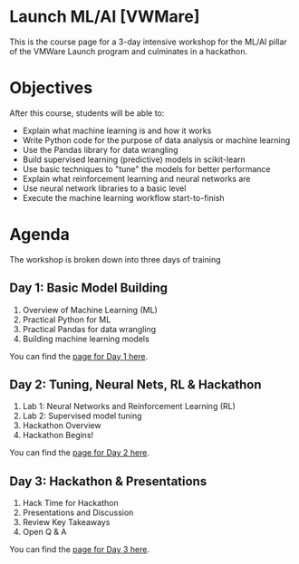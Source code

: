 # Launch ML/AI [VWMare]
This is the course page for a 3-day intensive workshop for the ML/AI pillar of the VMWare Launch program and culminates in a hackathon.

# Objectives
After this course, students will be able to:

- Explain what machine learning is and how it works
- Write Python code for the purpose of data analysis or machine learning
- Use the Pandas library for data wrangling 
- Build supervised learning (predictive) models in scikit-learn
- Use basic techniques to "tune" the models for better performance
- Explain what reinforcement learning and neural networks are
- Use neural network libraries to a basic level
- Execute the machine learning workflow start-to-finish

# Agenda
The workshop is broken down into three days of training

## Day 1: Basic Model Building
1. Overview of Machine Learning (ML)
2. Practical Python for ML
3. Practical Pandas for data wrangling
4. Building machine learning models

You can find the [page for Day 1 here](https://github.com/suneel0101/ml-ai-vmware-launch/blob/master/Day%201/README.md). 

## Day 2: Tuning, Neural Nets, RL & Hackathon
1. Lab 1: Neural Networks and Reinforcement Learning (RL)
2. Lab 2: Supervised model tuning
3. Hackathon Overview
4. Hackathon Begins!

You can find the [page for Day 2 here](). 

## Day 3: Hackathon & Presentations
1. Hack Time for Hackathon
2. Presentations and Discussion
3. Review Key Takeaways
4. Open Q & A

You can find the [page for Day 3 here](). 
